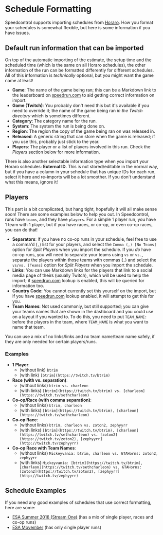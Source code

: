 # Schedule Formatting

Speedcontrol supports importing schedules from [Horaro](https://horaro.org/). How you format your schedules is somewhat flexible, but here is some information if you have issues.


## Default run information that can be imported

On top of the automatic importing of the estimate, the setup time and the scheduled time (which is the same on all Horaro schedules), the other information of the run can be formatted differently for different schedules. All of this information is *technically* optional, but you might want the game name at least!

- **Game**: The name of the game being ran; this can be a Markdown link to the leaderboard on [speedrun.com](https://www.speedrun.com) to aid getting correct information on import.
- **Game (Twitch)**: You probably don't need this but it's available if you need to override it; the name of the game being ran *in the Twitch directory* which is sometimes different.
- **Category**: The category name for the run.
- **System**: The system the run is being done on.
- **Region**: The region the copy of the game being ran on was released in.
- **Released**: A generic string that can store when the game is released; if you use this, probably just stick to the year.
- **Players**: The player or a list of players involved in this run. Check the *Players* section below for more information.

There is also another selectable information type when you import your Horaro schedules: **External ID**. This is not stored/editable in the normal way, but if you have a column in your schedule that has unique IDs for each run, select it here and re-imports will be a lot smoother. If you don't understand what this means, ignore it!


## Players

This part is a bit complicated, but hang tight, hopefully it will all make sense soon! There are some examples below to help you out. In Speedcontrol, runs have `teams`, and they have `players`. For a simple 1 player run, you have 1 team with 1 player, but if you have races, or co-op, or even co-op races, you can do that!

- **Separators**: If you have no co-op runs in your schedule, feel free to use a comma'd (`,`) list for your players, and select the `Comma (,) [No Teams]` option for *Split Players* when you import the schedule. If you *do* have co-op runs, you will need to separate your teams using `vs` or `vs.`, separate the players within those teams with commas (`,`) and select the `vs/vs. [Teams]` option for *Split Players* when you import the schedule.
- **Links**: You can use Markdown links for the players that link to a social media page of theirs (usually Twitch), which will be used to help the import; if [speedrun.com](https://www.speedrun.com) lookup is enabled, this will be queried for information too.
- **Country Code**: You cannot currently set this yourself on the import, but if you have [speedrun.com](https://www.speedrun.com) lookup enabled, it will attempt to get this for you.
- **Team Names**: Not used commonly, but still supported; you can give your teams names that are shown in the dashboard and you could use on a layout if you wanted to. To do this, you need to put `TEAM_NAME: ` before the players in the team, where `TEAM_NAME` is what you want to name that team.

You can use a mix of no links/links and no team name/team name safely, if they are only needed for certain players/runs.

### Examples
- **1 Player**:
  -  (without link) `btrim`
  -  (with link) `[btrim](https://twitch.tv/btrim)`
- **Race (with vs. separation)**:
  - (without links) `btrim vs. charleon`
  - (with links) `[btrim](https://twitch.tv/btrim) vs. [charleon](https://twitch.tv/sethcharleon)`
- **Co-op/Race (with comma separation)**:
  - (without links) `btrim, charleon`
  - (with links) `[btrim](https://twitch.tv/btrim), [charleon](https://twitch.tv/sethcharleon)`
- **Co-op Race**:
  - (without links) `btrim, charleon vs. zoton2, zephyyrr`
  - (with links) `[btrim](https://twitch.tv/btrim), [charleon](https://twitch.tv/sethcharleon) vs. [zoton2](https://twitch.tv/zoton2), [zephyyrr](http://twitch.tv/zephyyrr)`
- **Co-op Race with Team Names**: 
  - (without links) `Mickeyvania: btrim, charleon vs. GTAHorns: zoton2, zephyyrr`
  - (with links) `Mickeyvania: [btrim](https://twitch.tv/btrim), [charleon](https://twitch.tv/sethcharleon) vs. GTAHorns: [zoton2](https://twitch.tv/zoton2), [zephyyrr](http://twitch.tv/zephyyrr)`


## Schedule Examples

If you need any good examples of schedules that use correct formatting, here are some:
- [ESA Summer 2018 (Stream One)](https://horaro.org/esa/2018-one) (has a mix of single player, races and co-op runs)
- [ESA Movember](https://horaro.org/esa/2018-movember) (has only single player runs)
